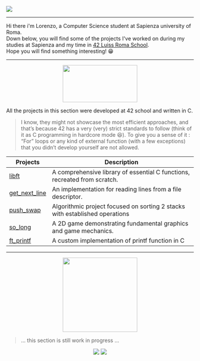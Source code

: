 ![](https://64.media.tumblr.com/13d2c753eed929097cc13bbb1d3e482c/67441800327766fc-96/s1920x1080/fe67f6e7feaaf682aa84cd0280cbb4eed24e9dea.gif)

---

Hi there i'm Lorenzo, a Computer Science student at Sapienza university of Roma.<br>
Down below, you will find some of the projects I've worked on during my studies at Sapienza and my time in [42 Luiss Roma School](https://42roma.it/).<br>
Hope you will find something interesting! :grin:

---
<p align="center">
<img src="https://makerfairerome.eu/wp-content/uploads/2020/08/42-Roma-luiss-1.jpg" width="200" height="100" dispose = center>
</p>
All the projects in this section were developed at 42 school and written in C. 
<blockquote>
I know, they might not showcase the most efficient approaches, and that’s because 42 has a very (very) strict standards to follow (think of it as C programming in hardcore mode 😆).
To give you a sense of it : “For” loops or any kind of external function (with a few exceptions) that you didn’t develop yourself are not allowed.
</blockquote>


| Projects                                                                                           | Description                                                                 |
| -------------------------------------------------------------------------------------------------- | -------------------------------------------------------                     |
| [libft](https://github.com/onetrainn/libft)                                                        | A comprehensive library of essential C functions, recreated from scratch.   |
| [get_next_line](https://github.com/onetrainn/get_next_line)                                        | An implementation for reading lines from a file descriptor.                 |
| [push_swap](https://github.com/onetrainn/push_swap)                                                | Algorithmic project focused on sorting 2 stacks with established operations |
| [so_long](https://github.com/onetrainn/so_long)                                                    | A 2D game demonstrating fundamental graphics and game mechanics.            |
| [ft_printf](https://github.com/onetrainn/ft_printf)                                                | A custom implementation of printf function in C                             |

---
<p align="center">
<img src = "https://upload.wikimedia.org/wikipedia/commons/a/a5/Stemma_sapienza.png" width="200" height = "200" > <br>
</p>

> ... this section is still work in progress ...<br>

<p align="center">
<img src = "https://i.makeagif.com/media/1-17-2023/JfKHrM.gif">
<img src ="https://y.yarn.co/f5cf1565-a845-4c24-be0f-afbfc9251a3c_text.gif">
</p>
<!--
**onetrainn/onetrainn** is a ✨ _special_ ✨ repository because its `README.md` (this file) appears on your GitHub profile.

Here are some ideas to get you started:

- 🔭 I’m currently working on ...
- 🌱 I’m currently learning ...
- 👯 I’m looking to collaborate on ...
- 🤔 I’m looking for help with ...
- 💬 Ask me about ...
- 📫 How to reach me: ...
- 😄 Pronouns: ...
- ⚡ Fun fact: ...
-->
